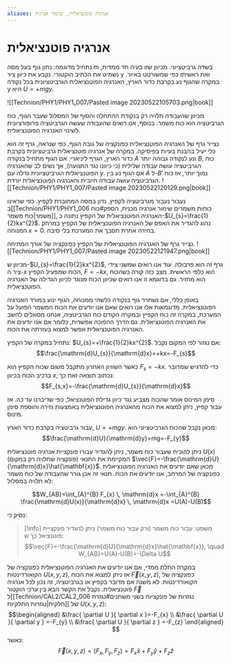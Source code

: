 ```yaml
---
aliases: אנרגיה פוטנציאלית, שימור אנרגיה
---
```

# אנרגיה פוטנציאלית

נתחיל מדוגמה:
נתון גוף בעל מסה $m$ בשדה גרביטציוני. מכיוון שזו בעיה חד ממדית, נשמיט את הכתיב הוקטורי. נקבע את כיוון ציר y ואת ראשיתו כפי שמשורטט באיור. במקרה שהגוף נע בקרבת כדור הארץ, האנרגיה הפוטנציאלית הגרביטציונית בכל נקודה y היא $U=+mgy$.

![[Technion/PHY1/PHY1_007/Pasted image 20230522105703.png|book]]

מכיוון שהעבודה תלויה רק בנקודת ההתחלה והסוף של המסלול שעבר הגוף, כוח הגרביטציה הוא כוח משמר. בנוסף, אנו רואים שהעבודה שעשה הגרביטציה פרופורציונית לשינוי האנרגיה הפוטנציאלית.

נצייר גרף של האנרגיה הפוטנציאלית כפונקציה של גובה הגוף. כפי שנראה, גרף זה הוא כלי יעיל בהבנת בעיות בפיסיקה. במקרה של אנרגיה פוטנציאלית גרביטציונית בקרבת כדור הארץ, הגרף ליניארי. אם הגוף מתחיל בנקודה $A$ ונע לנקודה גבוהה יותר $B$, כוח הגרביטציה עושה עבודה שלילית (כי כיוונו נגד התנועה), אך נשים לב שהאנרגיה הפוטנציאלית הגרביטציונית גדלה עם $y$. אם הגוף נע בין $A$ ל-$B'$ נמוך יותר, אז כוח הגרביטציה עושה עבודה חיובית והאנרגיה הפוטנציאלית יורדת.
![[Technion/PHY1/PHY1_007/Pasted image 20230522120129.png|book]]

נעבור נעבור מגרביטציה לקפיץ. נדון במסה המחוברת לקפיץ. כפי שראינו ב[[Technion/PHY1/PHY1_006 כוחות משמרים שימור אנרגיה מכנית, הספק#כוח משמר|כוח משמר]], האנרגיה הפוטנציאלית של הקפיץ נתונה כ-$U_{s}=\frac{1}{2}kx^{2}$.
נהוג להגדיר את האפס של האנרגיה הפוטנציאלית של הקפיץ במרחק המנוחה $x=0$. בחירה אחרת תסבך את המערכת בלי סיבה.

נצייר גרף של האנרגיה הפוטנציאלית של הקפיץ כפונקציה של אורך המתיחה.
![[Technion/PHY1/PHY1_007/Pasted image 20230522121947.png|book]]

מכיוון ש-$U_{s}=\frac{1}{2}kx^{2}$, גרף זה הוא פרבולה. עוד אנו רואים שמשני צידי ציר ה-$x$ הכוח שמפעיל הקפיץ, $F=-kx$, הוא כלפי הראשית. מצב כזה קורה כשהכוח הוא מחזיר. גם בדוגמא זו אנו רואים שכיוון הכוח מנוגד לכיוון הגדילה של האנרגיה הפוטנציאלית.

באופן כללי, אם נשחרר גוף בנקודה כלשהי ממנוחה, הגוף ינוע במורד האנרגיה הפוטנציאלית. מדוגמאות אלו אנו רואים שאם אנו יודעים את הכוח המשמר הפועל על המערכת, במקרה זה כוח הקפיץ ובמקרה הקודם כוח הגרביטציה, אנחנו מסוגלים לחשב את האנרגיה הפוטנציאלית. גם הדרך ההפוכה אפשרית, כלומר אם אנו יודעים את האנרגיה הפוטנציאלית אפשר למצוא בעזרתה את הכוח.

נתחיל במקרה של הקפיץ: $U_{s}=+\frac{1}{2}kx^{2}$. אם נגזור לפי המקום נקבל:
$$\frac{\mathrm{d}U_{s}}{\mathrm{d}x}=+kx=-F_{s}$$

כאשר השוויון האחרון מתקבל משום שכוח הקפיץ הוא $F_{s}=-kx$. כדי להדגיש שמדובר ברכיב הכוח בכיוון $x$, נכתוב תוצאה זאת כך:
$$F_{s,x}=-\frac{\mathrm{d}U_{s}}{\mathrm{d}x}$$

סימן המינוס אומר שהכוח מצביע נגד כיוון גדילת הפוטנציאל, כפי שדיברנו עד כה. אז עבור קפיץ, ניתן למצוא את הכוח מהאנרגיה הפוטנציאלית באמצעות גזירה והוספת סימן מינוס.

עבור גרביטציה בקרבת כדור הארץ, $U=+mgy$. מכאן נקבל שהכוח הגרביטציוני הוא:
$$\frac{\mathrm{d}U}{\mathrm{d}y}=mg=-F_{y}$$

ניתן להוכיח שעבור כוח משמר, ניתן להגדיר עבורו פונקציית אנרגיה פוטנציאלית $U(x)$ (פונקציה שתלויה רק במקום) המקיימת את התנאי $\vec{F}=-\frac{\mathrm{d}U}{\mathrm{d}x}\hat{\mathbf{x}}$. מכאן שאם יודעים את האנרגיה הפוטנציאלית כפונקציה של המרחב, אנו יודעים את הכוח. תנאי זה אכן גורר שהעבודה של כוח משמר לא תלויה במסלול:

$$W_{AB}=\int_{A}^{B} F_{x} \, \mathrm{d}x =-\int_{A}^{B} \frac{\mathrm{d}U(x)}{\mathrm{d}x} \, \mathrm{d}x =U(A)-U(B)$$

נסיק כי:

>[!info] משפט:
>עבור כוח משמר (ורק עבור כוח משמר) ניתן להגדיר פונקציית פוטנציאל כך ש:
>$$\vec{F}=-\frac{\mathrm{d}U}{\mathrm{d}x}\hat{\mathbf{x}}, \quad W_{AB}=U(A)-U(B)=-\Delta U$$

במקרה התלת ממדי, אם אנו יודעים את האנרגיה הפוטנציאלית כפונקציה של הקואורדינטות $U(x,y,z)$, אז ניתן למצוא את הכוח $\vec{F}(x,y,z)$, כפונקציה של הקואורדינטות. לא משנה אם מדובר בקפיץ או בגרביטציה, זה נכון לכל אנרגיה פוטנציאלית. נקבל את הקשר הבא בין ערכי הוקטור $\vec{F}$ ל[[Technion/CAL2/CAL2_006 נגזרות של פונקציות בשני משתנים#נגזרת חלקית|נגזרות החלקיות]] של $U(x,y,z)$:
$$\begin{aligned}
&\frac{ \partial U }{ \partial x }=-F_{x} \\
&\frac{ \partial U }{ \partial y } =-F_{y} \\
&\frac{ \partial U }{ \partial z } =-F_{z}
\end{aligned} $$
כאשר:
$$\vec{F}(x,y,z)=(F_{x},F_{y},F_{z})=F_{x}\hat{x}+F_{y}\hat{y}+F_{z}\hat{z}$$